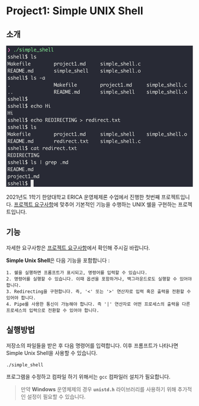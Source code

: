 # Project1: Simple UNIX Shell

## 소개

![shell_img](img/shell.png)

2021년도 1학기 한양대학교 ERICA 운영체제론 수업에서 진행한 첫번째 프로젝트입니다. [프로젝트 요구사항](PROJECT1.md)에 맞추어 기본적인 기능을 수행하는 UNIX 쉘을 구현하는 프로젝트입니다.

## 기능

자세한 요구사항은 [프로젝트 요구사항](PROJECT1.md)에서 확인해 주시길 바랍니다.

**Simple Unix Shell**은 다음 기능을 포함합니다 :

    1. 쉘을 실행하면 프롬프트가 표시되고, 명령어를 입력할 수 있습니다.
    2. 명령어를 실행할 수 있습니다. 이때 옵션을 포함하거나, 백그라운드로도 실행할 수 있어야 합니다.
    3. Redirecting을 구현합니다. 즉, '<' 또는 '>' 연산자로 입력 혹은 출력을 전환할 수 있어야 합니다.
    4. Pipe를 사용한 통신이 가능해야 합니다. 즉 '|' 연산자로 어떤 프로세스의 출력을 다른 프로세스의 입력으로 전환할 수 있어야 합니다.

## 실행방법

저장소의 파일들을 받은 후 다음 명령어를 입력합니다. 이후 프롬프트가 나타나면 Simple Unix Shell을 사용할 수 있습니다.

```shell
./simple_shell
```

프로그램을 수정하고 컴파일 하기 위해서는 `gcc` 컴파일러 설치가 필요합니다.

> 만약 **Windows** 운영체제의 경우 **`unistd.h`** 라이브러리를 사용하기 위해 추가적인 설정이 필요할 수 있습니다.

